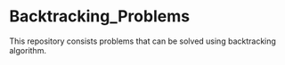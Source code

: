 # Backtracking_Problems
This repository consists problems that can be solved using backtracking algorithm.

